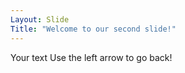 ```yaml
---
Layout: Slide
Title: "Welcome to our second slide!"
---
```

Your text
Use the left arrow to go back!
